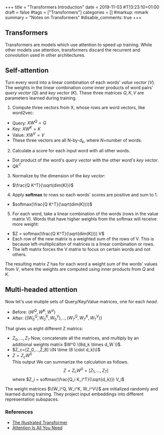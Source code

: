 +++
title = "Transformers Introduction"
date = 2019-11-03  #T13:23:10+01:00
draft = false
#tags = ["Transformers"]
categories = []
#markup: mmark
summary = "Notes on Transformers"
#disable_comments: true
+++

## Transformers
Transformers are models which use attention to speed up training. While other models use attention, transformers discard the recurrent and convolution used in other architectures.

## Self-attention
Turn every word into a linear combination of each words' _value vector_ ($V$). The weights in the linear combination come inner products of word pairs' _query vector_ ($Q$) and _key vector_ ($K$). These three matrices $Q, K, V$ are parameters learned during training.

1. Compute three vectors from X, whose rows are word vectors, like word2vec:
  * Query: $X W^Q = Q$
  * Key: $X W^K = K$
  * Value: $X W^V = V$
  * These three vectors are all N-by-$d_k$, where $N$=number of words.
2. Calculate a score for each input word with all other words.
  * Dot product of the word's _query vector_ with the other word's _key vector_.
  * $Q K^T$
3. Normalize by the dimension of the _key vector_:
  * $\frac{Q K^T}{\sqrt{dim(K)}}$
4. Apply __softmax__ to rows so each words' scores are positive and sum to 1.
  * $softmax(\frac{Q K^T}{\sqrt(dim(K))})$
5. For each word, take a linear combination of the words (rows in the value matrix V). Words that have higher weights from the softmax will receive more weight:
  * $Z = softmax(\frac{Q K^T}{\sqrt(dim(K))}) V$
  * Each row of the new matrix is a weighted sum of the rows of V. This is because left-multiplicaiton of matrices is a linear combination or rows.
  * The left matrix forces the V matrix to focus on certain words and not others.

The resulting matrix $Z$ has for each word a weight sum of the words' values from $V$, where the weights are computed using inner products from $Q$ and $K$. 

## Multi-headed attention
Now let's use mutiple sets of Query/Key/Value matrices, one for each _head_.

* Before: $(W^Q, W^K, W^V)$
* After: $\{(W_0^Q, W_0^K, W_0^V),..,(W_7^Q, W_7^K, W_7^V)\}$

That gives us eight different Z matrics:  
* $Z_0,...,Z_7$
Now, concatenate all the matrices, and multiply by an additional weights matrix $W^0 \(8d_k \times d_W \)$.  
* $Z_c=[Z_0,...,Z_8] \(N \time (8 \cdot d_k)\)$  
* $Z = Z_cW^0$  
This output We can summarize the calculation as follows.  
$$
Z = Z_c W^0 = [Z_1,...,Z_7]
$$
where
$Z_i = softmax(\frac{Q_i K_i^T}{\sqrt{d_k}}) V_i$

The weight matrices $\(W_i^Q, W_i^K, W_i^V\)$ are initialized randomly and learned during training. They project input embeddings into different representation subspaces.


### References
* [The Illustrated Transformer](http://jalammar.github.io/illustrated-transformer/)
* [Attention Is All You Need](https://arxiv.org/pdf/1706.03762.pdf)